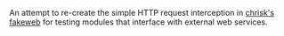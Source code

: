 An attempt to re-create the simple HTTP request interception in [chrisk's fakeweb][1] for testing modules that interface with external web services.

[1]: https://github.com/chrisk/fakeweb
